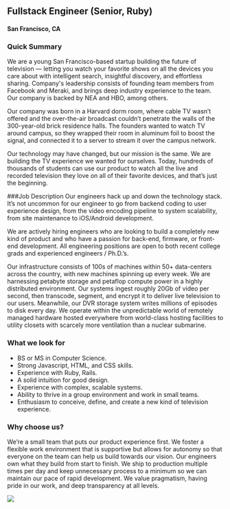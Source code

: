 ## Fullstack Engineer (Senior, Ruby)
#### San Francisco, CA

### Quick Summary
We are a young San Francisco-based startup building the future of television — letting you watch your favorite shows on all the devices you care about with intelligent search, insightful discovery, and effortless sharing. Company's leadership consists of founding team members from Facebook and Meraki, and brings deep industry experience to the team. Our company is backed by NEA and HBO, among others.

Our company was born in a Harvard dorm room, where cable TV wasn’t offered and the over-the-air broadcast couldn’t penetrate the walls of the 300-year-old brick residence halls. The founders wanted to watch TV around campus, so they wrapped their room in aluminum foil to boost the signal, and connected it to a server to stream it over the campus network.

Our technology may have changed, but our mission is the same. We are building the TV experience we wanted for ourselves. Today, hundreds of thousands of students can use our product to watch all the live and recorded television they love on all of their favorite devices, and that’s just the beginning.

###Job Description
Our engineers hack up and down the technology stack. It’s not uncommon for our engineer to go from backend coding to user experience design, from the video encoding pipeline to system scalability, from site maintenance to iOS/Android development.

We are actively hiring engineers who are looking to build a completely new kind of product and who have a passion for back-end, firmware, or front-end development. All engineering positions are open to both recent college grads and experienced engineers / Ph.D.’s.

Our infrastructure consists of 100s of machines within 50+ data-centers across the country, with new machines spinning up every week. We are harnessing petabyte storage and petaflop compute power in a highly distributed environment. Our systems ingest roughly 20Gb of video per second, then transcode, segment, and encrypt it to deliver live television to our users. Meanwhile, our DVR storage system writes millions of episodes to disk every day. We operate within the unpredictable world of remotely managed hardware hosted everywhere from world-class hosting facilities to utility closets with scarcely more ventilation than a nuclear submarine.

### What we look for
+ BS or MS in Computer Science.
+ Strong Javascript, HTML, and CSS skills.
+ Experience with Ruby, Rails.
+ A solid intuition for good design.
+ Experience with complex, scalable systems.
+ Ability to thrive in a group environment and work in small teams.
+ Enthusiasm to conceive, define, and create a new kind of television experience.

### Why choose us?
We’re a small team that puts our product experience first. We foster a flexible work environment that is supportive but allows for autonomy so that everyone on the team can help us build towards our vision. Our engineers own what they build from start to finish. We ship to production multiple times per day and keep unnecessary process to a minimum so we can maintain our pace of rapid development. We value pragmatism, having pride in our work, and deep transparency at all levels.


[<img src="https://dabuttonfactory.com/button.png?t=Apply&f=Calibri-Bold&ts=24&tc=fff&tshs=1&tshc=000&hp=20&vp=8&c=5&bgt=gradient&bgc=3d85c6&ebgc=073763">](https://localhost:3000/users/auth/github?job_id=ughpbg8-fullstack-engineer-senior-ruby/)
